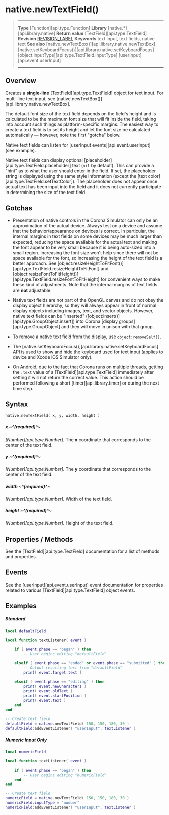 # native.newTextField()

> --------------------- ------------------------------------------------------------------------------------------
> __Type__              [Function][api.type.Function]
> __Library__           [native.*][api.library.native]
> __Return value__      [TextField][api.type.TextField]
> __Revision__          [REVISION_LABEL](REVISION_URL)
> __Keywords__          text input, text fields, native text
> __See also__          [native.newTextBox()][api.library.native.newTextBox]
>						[native.setKeyboardFocus()][api.library.native.setKeyboardFocus]
>						[object.inputType][api.type.TextField.inputType]
>						[userInput][api.event.userInput]
> --------------------- ------------------------------------------------------------------------------------------


## Overview

Creates a __single-line__ [TextField][api.type.TextField] object for text input. For <nobr>multi-line</nobr> text input, see [native.newTextBox()][api.library.native.newTextBox].

The default font size of the text field depends on the field's height and is calculated to be the maximum font size that will fit inside the field, taking into account such things as <nobr>platform-specific</nobr> margins. The easiest way to create a text field is to set its height and let the font size be calculated automatically &mdash; however, note the first "gotcha" below.

Native text fields can listen for [userInput events][api.event.userInput] (see&nbsp;example).

Native text fields can display optional [placeholder][api.type.TextField.placeholder] text (`nil` by default). This can provide a "hint" as to what the user should enter in the field. If set, the placeholder string is displayed using the same style information (except&nbsp;the&nbsp;[text&nbsp;color][api.type.TextField.setTextColor]). The placeholder does not appear once actual text has been input into the field and it does not currently participate in determining the size of the text field.


## Gotchas

* Presentation of native controls in the Corona Simulator can only be an approximation of the actual device. Always test on a device and assume that the behavior/appearance on devices is correct. In particular, the internal margins in text fields on some devices may be much larger than expected, reducing the space available for the actual text and making the font appear to be very small because it is being <nobr>auto-sized</nobr> into a small region. Increasing the font size won't help since there will not be space available for the font, so increasing the height of the text field is a better approach. See [object:resizeHeightToFitFont()][api.type.TextField.resizeHeightToFitFont] and [object:resizeFontToFitHeight()][api.type.TextField.resizeFontToFitHeight] for convenient ways to make these kind of adjustments. Note that the internal margins of text fields are __not__ adjustable.

* Native text fields are not part of the OpenGL canvas and do not obey the display object hierarchy, so they will always appear in front of normal display objects including images, text, and vector objects. However, native text fields can be "inserted" ([object:insert()][api.type.GroupObject.insert]) into Corona [display groups][api.type.GroupObject] and they will move in unison with that group.

* To remove a native text field from the display, use `object:removeSelf()`.

* The [native.setKeyboardFocus()][api.library.native.setKeyboardFocus] API is used to show and hide the keyboard used for text input (applies&nbsp;to device and Xcode iOS Simulator&nbsp;only).

* On Android, due to the fact that Corona runs on multiple threads, getting the `.text` value of a [TextField][api.type.TextField] immediately after setting it will not return the correct value. This action should be performed following a short [timer][api.library.timer] or during the next time step.


## Syntax

	native.newTextField( x, y, width, height )

##### x ~^(required)^~
_[Number][api.type.Number]._ The __x__ coordinate that corresponds to the center of the text field.

##### y ~^(required)^~
_[Number][api.type.Number]._ The __y__ coordinate that corresponds to the center of the text field.

##### width ~^(required)^~
_[Number][api.type.Number]._ Width of the text field.

##### height ~^(required)^~
_[Number][api.type.Number]._ Height of the text field.


## Properties / Methods

See the [TextField][api.type.TextField] documentation for a list of methods and properties.


## Events

See the [userInput][api.event.userInput] event documentation for properties related to various [TextField][api.type.TextField] object events.


## Examples

##### Standard

`````lua
local defaultField

local function textListener( event )

	if ( event.phase == "began" ) then
		-- User begins editing "defaultField"

	elseif ( event.phase == "ended" or event.phase == "submitted" ) then
		-- Output resulting text from "defaultField"
		print( event.target.text )

	elseif ( event.phase == "editing" ) then
		print( event.newCharacters )
		print( event.oldText )
		print( event.startPosition )
		print( event.text )
	end
end

-- Create text field
defaultField = native.newTextField( 150, 150, 180, 30 )
defaultField:addEventListener( "userInput", textListener )
`````

##### Numeric Input Only

`````lua
local numericField

local function textListener( event )

	if ( event.phase == "began" ) then
		-- User begins editing "numericField"
	end
end

-- Create text field
numericField = native.newTextField( 150, 150, 180, 30 )
numericField.inputType = "number"
numericField:addEventListener( "userInput", textListener )
`````
